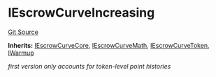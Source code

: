 # IEscrowCurveIncreasing
[Git Source](https://github.com/aragon/ve-governance/blob/d1db1e959d76056114cf52b0b8a3ff8311778151/src/escrow/increasing/interfaces/IEscrowCurveIncreasing.sol)

**Inherits:**
[IEscrowCurveCore](/src/escrow/increasing/interfaces/IEscrowCurveIncreasing.sol/interface.IEscrowCurveCore.md), [IEscrowCurveMath](/src/escrow/increasing/interfaces/IEscrowCurveIncreasing.sol/interface.IEscrowCurveMath.md), [IEscrowCurveToken](/src/escrow/increasing/interfaces/IEscrowCurveIncreasing.sol/interface.IEscrowCurveToken.md), [IWarmup](/src/escrow/increasing/interfaces/IEscrowCurveIncreasing.sol/interface.IWarmup.md)

*first version only accounts for token-level point histories*


